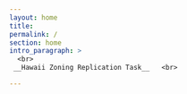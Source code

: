 ```yaml
---
layout: home
title:  
permalink: /
section: home
intro_paragraph: >
  <br>
 __Hawaii Zoning Replication Task__   <br>

---
```

